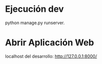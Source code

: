# Ejecución dev
python manage.py runserver.

# Abrir Aplicación Web
localhost del desarrollo: http://127.0.0.1:8000/